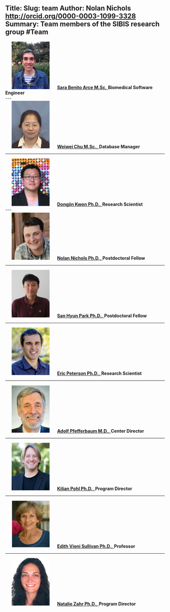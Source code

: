 Title:
Slug: team
Author: Nolan Nichols <http://orcid.org/0000-0003-1099-3328>
Summary: Team members of the SIBIS research group
#Team
---
<div>
    <img src='../images/team/sara.png' hspace='20'>
    <a href='../pages/personal/sara-benito.html'>
        <strong>Sara Benito Arce M.Sc,</strong>
    </a>
    <b>Biomedical Software Engineer</b>
</div>
---
<div>
    <img src='../images/team/weiwei.png' hspace='20'>
    <a href='../pages/personal/weiwei-chu.html'>
        <strong>Weiwei Chu M.Sc.,</strong>
    </a>
    <b>Database Manager</b>
</div>

---
<div>
    <img src='../images/team/djk.png' hspace='20'>
    <a href='http://web.stanford.edu/~djkwon/'>
        <strong>Dongjin Kwon Ph.D.,</strong>
    </a>
    <b> Research Scientist</b>
</div>
---

<div>
    <img src='../images/team/nolan-sibis.png' hspace='20'>
    <a href='http://www.nolan-nichols.com/'>
        <strong>Nolan Nichols Ph.D.,</strong>
    </a>
    <b>Postdoctoral Fellow</b>
</div>

---

<div>
    <img src='../images/team/shpark.png' hspace='20'>
    <a href='https://web.stanford.edu/~shpark1/'>
        <strong>San Hyun Park Ph.D.,</strong>
    </a>
    <b>Postdoctoral Fellow</b>
</div>

---
<div>
    <img src='../images/team/eric.png' hspace='20'>
    <a href='https://www.sri.com/about/people/eric-peterson'>
        <strong>Eric Peterson Ph.D.,</strong>
    </a>
    <b>Research Scientist</b>
</div>

---

<div>
    <img src='../images/team/adolf.png' hspace='20'>
    <a href='https://www.sri.com/about/people/adolf-pfefferbaum'>
        <strong>Adolf Pfefferbaum M.D.,</strong>
    </a>
    <b>Center Director</b>
</div>

---

<div>
    <img src='../images/team/kilian.png' hspace='20'>
    <a href='http://web.stanford.edu/~kpohl/'>
        <strong>Kilian Pohl Ph.D.,</strong>
    </a>
    <b>Program Director</b>
</div>

---

<div>
    <img src='../images/team/edith-sept.jpg' hspace='20'>
    <a href='https://med.stanford.edu/profiles/edith-sullivan/'>
        <strong>Edith Vioni Sullivan Ph.D.,</strong>
    </a>
    <b>Professor</b>
</div>

---

<div>
    <img src='../images/team/natalie.png' hspace='20'>
    <a href='https://www.sri.com/about/people/natalie-zahr'>
        <strong>Natalie Zahr Ph.D.,</strong>
    </a>
    <b>Program Director</b>
</div>


